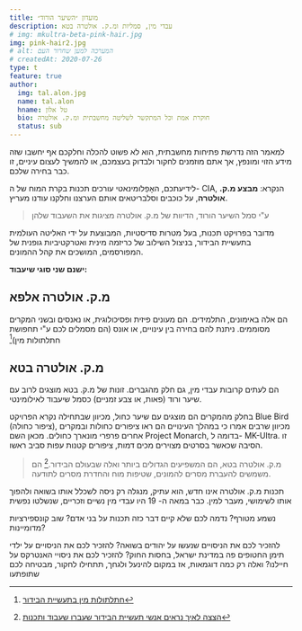 ```yaml
---
title: מועדון ״השיער הורוד״
description: עבדי מין, סמליות ומ.ק. אולטרה בטא
# img: mkultra-beta-pink-hair.jpg
img: pink-hair2.jpg
# alt: המערכה למען שחרור העם
# createdAt: 2020-07-26
type: t
feature: true
author:
  img: tal.alon.jpg
  name: tal.alon
  hname: טל אלון
  bio: חוקרת אמת וכל המתקשר לשליטה מחשבתית ומ.ק. אולטרה
  status: sub
---
```


למאמר הזה נדרשת פתיחות מחשבתית, הוא לא פשוט להכלה וחלקכם אף יחשבו שזה מידע הזוי ומונפץ, אך אתם מוזמנים לחקור ולבדוק בעצמכם, או להמשיך לעצום עיניים, זו כבר בחירה שלכם.

לידיעתכם, האָפֵלומינאטי עורכים תכנות בקרת המוח של ה- CIA, הנקרא: **מבצע מ.ק. אולטרה**, על כוכבים וסלבריטאים אותם הערצנו וחלקנו עודנו מעריץ.

> ע"י סמל השיער הורוד, הדיוות של מ.ק. אולטרה מציגות את השעבוד שלהן

<p>
  <poster src="/tal.alon/images/pink-hair.jpg" alt="תוצאות חיפוש"></poster>
</p>

מדובר בפרויקט תכנות, בעל מטרות סדיסטיות, המבוצעת על ידי האליטה העולמית בתעשיית הבידור, בניצול השילוב של כריזמה מינית ואטרקטיביות גופנית של המפורסמים, המושכים את קהל ההמונים.

**ישנם שני סוגי שיעבוד:**

## מ.ק. אולטרה אלפא

הם אלה באימונים, התלמידים. הם מעונים פיזית ופסיכולוגית, או נאנסים ובשני המקרים מסוממים. ניתנת להם בחירה בין עינויים, או אונס (הם מסמלים לכם ע"י תחפושת חתלתולות מין)[^1]

## מ.ק. אולטרה בטא

הם לעתים קרובות עבדי מין, גם חלק מהגברים. זונות של מ.ק. בטא מוצגים לרוב עם שיער ורוד (פאות, או צבע זמניים) כסמל שיעבוד לאילומינטי.

בחלק מהמקרים הם מוצגים עם שיער כחול, מכיוון שבתחילה נקרא הפרויקט Blue Bird (ציפור כחולה), מכיוון שרבים אמרו כי במהלך העינויים הם ראו ציפורים כחולות ובמקרים אחרים פרפרי מונארך כחולים. מכאן השם Project Monarch, בדומה ל- MK-Ultra. זו הסיבה שכאשר בסרטים מצוירים מכים דמות, ציפורים קטנות עפות סביב ראשו.

> מ.ק. אולטרה בטא, הם המשפיעים הגדולים ביותר ואלה שבעולם הבידור.[^2] הם משמשים להעברת מסרים להמונים, שטיפות מוח והחדרת מסרים לתודעה.

תכנות מ.ק. אולטרה אינו חדש, הוא עתיק, מנגלה רק ניסה לשכלל אותו בשואה ולהפוך אותו לשימושי, מעבר למין. כבר במאה ה- 19 היו עבדי מין נשיים וזכריים, שנשלטו נפשית

נשמע מטורף? נדמה לכם שלא קיים דבר כזה תכנות על בני אדם? שוב קונספירציות מדומיינות?

להזכיר לכם את הניסויים שנעשו על יהודים בשואה? להזכיר לכם את הניסויים על ילדי תימן החטופים פה במדינת ישראל, בחסות החוק? להזכיר לכם את ניסויי האנטרקס על חיילנו? ואלה רק כמה דוגמאות, אז במקום להינעל ולגחך, תתחילו לחקור, מבטיחה לכם שתופתעו

<!-- קישור לפוסט הראשון שלי אודות פרוייקט תכנות מ.ק אולטרה
https://m.facebook.com/story.php?story_fbid=146518930393400&id=100051058823152 -->

[^1]: [חתלתולות מין בתעשיית הבידור](https://youtu.be/_sMXYGU8Gnc)
[^2]: [ הצצה לאיך נראים אנשי תעשיית הבידור שעברו שעבוד ותכנות](https://m.facebook.com/story.php?story_fbid=1325333210843856&id=455942847782901)
